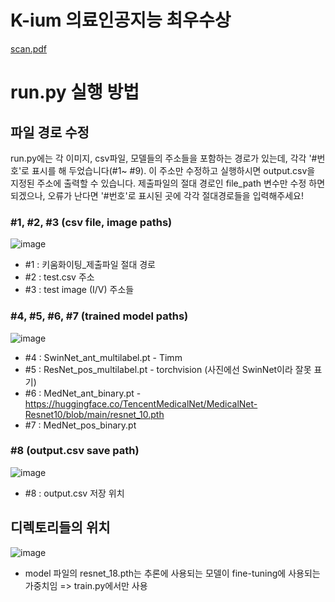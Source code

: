 # K-ium 의료인공지능 최우수상
[scan.pdf](https://github.com/KSI000321/Kium-/files/14414437/scan.pdf)

# run.py 실행 방법

## 파일 경로 수정
run.py에는 각 이미지, csv파일, 모델들의 주소들을 포함하는 경로가 있는데, 각각 '#번호'로 표시를 해 두었습니다(#1~ #9). 이 주소만 수정하고 실행하시면 output.csv을 지정된 주소에 출력할 수 있습니다. 제출파일의 절대 경로인 file_path 변수만 수정 하면 되겠으나, 오류가 난다면 '#번호'로 표시된 곳에 각각 절대경로들을 입력해주세요!

### #1, #2, #3 (csv file, image paths)
![image](https://github.com/KSI000321/git_practice/assets/122200920/6679781d-00e2-47b3-83bc-eff1ef88637d)
  * #1 : 키움화이팅_제출파일 절대 경로
  * #2 : test.csv 주소
  * #3 : test image (I/V) 주소들

### #4, #5, #6, #7 (trained model paths)
![image](https://github.com/KSI000321/git_practice/assets/122200920/3389c09c-f555-4672-97d8-c6230b5f3992)

  * #4 : SwinNet_ant_multilabel.pt - Timm
  * #5 : ResNet_pos_multilabel.pt - torchvision (사진에선 SwinNet이라 잘못 표기)
  * #6 : MedNet_ant_binary.pt - https://huggingface.co/TencentMedicalNet/MedicalNet-Resnet10/blob/main/resnet_10.pth
  * #7 : MedNet_pos_binary.pt

### #8 (output.csv save path)
![image](https://github.com/KSI000321/git_practice/assets/122200920/35adf274-fc08-42df-bed1-9e9d59dc8fa2)
  * #8 : output.csv 저장 위치

## 디렉토리들의 위치
![image](https://github.com/KSI000321/git_practice/assets/122200920/3e8cc9a3-4d11-4a34-8f77-3d37c064e344)
* model 파일의 resnet_18.pth는 추론에 사용되는 모델이 fine-tuning에 사용되는 가중치임 => train.py에서만 사용 
